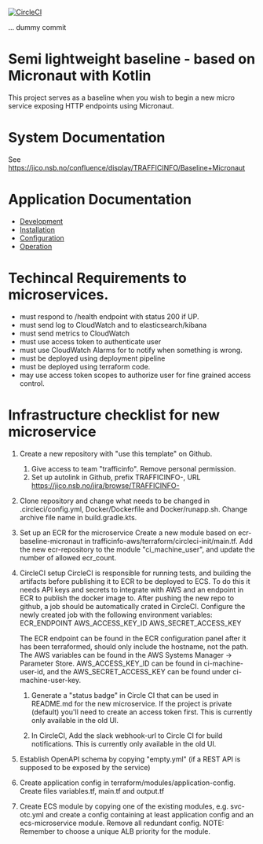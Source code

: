 [![CircleCI](https://circleci.com/gh/nsbno/trafficinfo-baseline-micronaut.svg?style=svg&circle-token=67eb02d828d5a7e61e775f7840c387cc5be36dca)](https://circleci.com/gh/nsbno/trafficinfo-baseline-micronaut)

... dummy commit

# Semi lightweight baseline - based on Micronaut with Kotlin
This project serves as a baseline when you wish to begin a new micro service exposing HTTP endpoints using Micronaut.

# System Documentation
See https://jico.nsb.no/confluence/display/TRAFFICINFO/Baseline+Micronaut

# Application Documentation
- [Development](/docs/development.md)
- [Installation](/docs/installation.md)
- [Configuration](/docs/configuration.md)
- [Operation](/docs/operation.md)

# Techincal Requirements to microservices.
- must respond to /health endpoint with status 200 if UP.
- must send log to CloudWatch and to elasticsearch/kibana
- must send metrics to CloudWatch
- must use access token to authenticate user
- must use CloudWatch Alarms for to notify when something is wrong.
- must be deployed using deployment pipeline
- must be deployed using terraform code.
- may use access token scopes to authorize user for fine grained access control.

# Infrastructure checklist for new microservice
1. Create a new repository with "use this template" on Github.  
    1. Give access to team "trafficinfo". Remove personal permission.
    2. Set up autolink in Github, prefix TRAFFICINFO-, URL https://jico.nsb.no/jira/browse/TRAFFICINFO-<num>
    
2. Clone repository and change what needs to be changed in .circleci/config.yml, Docker/Dockerfile and 
   Docker/runapp.sh. Change archive file name in build.gradle.kts. 

3. Set up an ECR for the microservice
Create a new module based on ecr-baseline-micronaut in trafficinfo-aws/terraform/circleci-init/main.tf.
Add the new ecr-repository to the module "ci_machine_user", and update the number of allowed ecr_count. 

4. CircleCI setup
CircleCI is responsible for running tests, and building the artifacts before publishing it to ECR to be deployed to ECS.
To do this it needs API keys and secrets to integrate with AWS and an endpoint in ECR to publish the docker image to. 
After pushing the new repo to github, a job should be automatically crated in CircleCI. Configure the newly 
created job with the following environment variables:
ECR_ENDPOINT
AWS_ACCESS_KEY_ID
AWS_SECRET_ACCESS_KEY
    
    The ECR endpoint can be found in the ECR configuration panel after it has been terraformed, should only include the hostname, not the path. 
    The AWS variables can be found in the AWS Systems Manager -> Parameter Store. AWS_ACCESS_KEY_ID can be found in ci-machine-user-id, and the 
    AWS_SECRET_ACCESS_KEY can be found under ci-machine-user-key.
 
    1. Generate a "status badge" in Circle CI that can be used in README.md for the new microservice. If the project is private (default) you'll need to create
an access token first. This is currently only available in the old UI. 

    2. In CircleCI, Add the slack webhook-url to Circle CI for build notifications. This is currently only available in the old UI.

5. Establish OpenAPI schema by copying "empty.yml" (if a REST API is supposed to be exposed by the service)

6. Create application config in terraform/modules/application-config. Create files variables.tf, main.tf and output.tf

7. Create ECS module by copying one of the existing modules, e.g. svc-otc.yml and create a config containing at least application config and 
an ecs-microservice module. Remove all redundant config. NOTE: Remember to choose a unique ALB priority for the module. 

